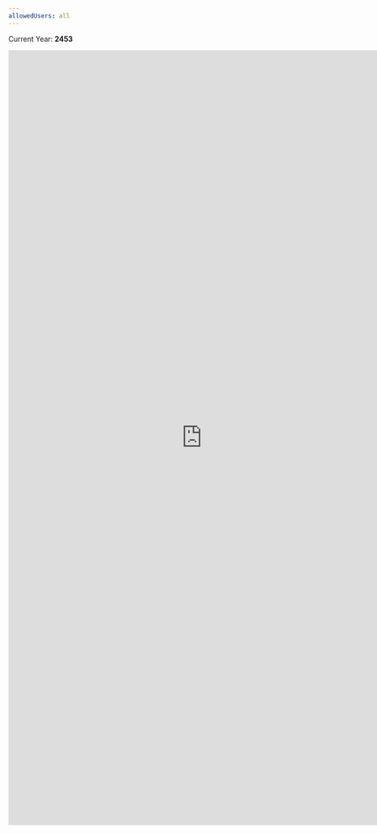 ```yaml
---
allowedUsers: all
---
```


Current Year: **2453**

<iframe width="768" height="1536" src="https://miro.com/app/live-embed/uXjVLxMA62k=/?moveToViewport=-655,-1273,1649,2231&embedId=807286105770" frameborder="0" scrolling="no" allow="fullscreen; clipboard-read; clipboard-write" allowfullscreen></iframe>